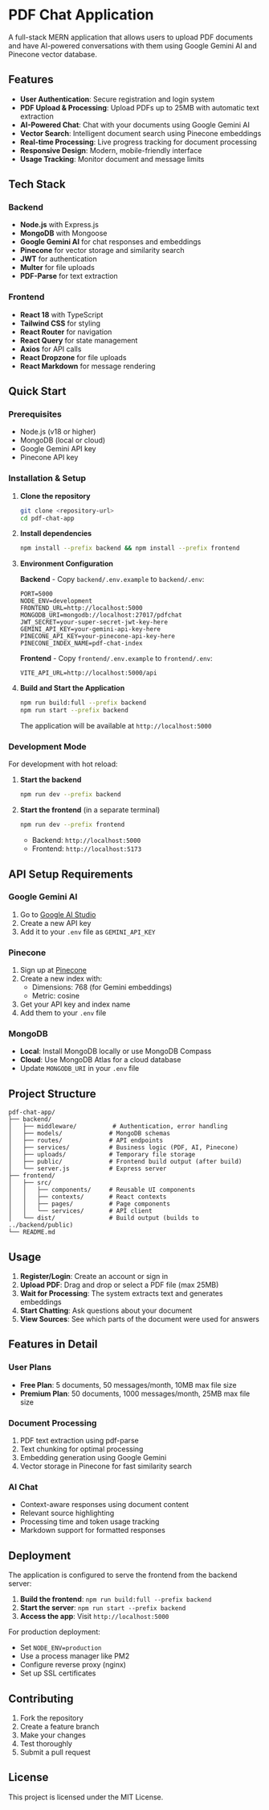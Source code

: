# PDF Chat Application

A full-stack MERN application that allows users to upload PDF documents and have AI-powered conversations with them using Google Gemini AI and Pinecone vector database.

## Features

- **User Authentication**: Secure registration and login system
- **PDF Upload & Processing**: Upload PDFs up to 25MB with automatic text extraction
- **AI-Powered Chat**: Chat with your documents using Google Gemini AI
- **Vector Search**: Intelligent document search using Pinecone embeddings
- **Real-time Processing**: Live progress tracking for document processing
- **Responsive Design**: Modern, mobile-friendly interface
- **Usage Tracking**: Monitor document and message limits

## Tech Stack

### Backend
- **Node.js** with Express.js
- **MongoDB** with Mongoose
- **Google Gemini AI** for chat responses and embeddings
- **Pinecone** for vector storage and similarity search
- **JWT** for authentication
- **Multer** for file uploads
- **PDF-Parse** for text extraction

### Frontend
- **React 18** with TypeScript
- **Tailwind CSS** for styling
- **React Router** for navigation
- **React Query** for state management
- **Axios** for API calls
- **React Dropzone** for file uploads
- **React Markdown** for message rendering

## Quick Start

### Prerequisites
- Node.js (v18 or higher)
- MongoDB (local or cloud)
- Google Gemini API key
- Pinecone API key

### Installation & Setup

1. **Clone the repository**
   ```bash
   git clone <repository-url>
   cd pdf-chat-app
   ```

2. **Install dependencies**
   ```bash
   npm install --prefix backend && npm install --prefix frontend
   ```

3. **Environment Configuration**
   
   **Backend** - Copy `backend/.env.example` to `backend/.env`:
   ```env
   PORT=5000
   NODE_ENV=development
   FRONTEND_URL=http://localhost:5000
   MONGODB_URI=mongodb://localhost:27017/pdfchat
   JWT_SECRET=your-super-secret-jwt-key-here
   GEMINI_API_KEY=your-gemini-api-key-here
   PINECONE_API_KEY=your-pinecone-api-key-here
   PINECONE_INDEX_NAME=pdf-chat-index
   ```

   **Frontend** - Copy `frontend/.env.example` to `frontend/.env`:
   ```env
   VITE_API_URL=http://localhost:5000/api
   ```

4. **Build and Start the Application**
   ```bash
   npm run build:full --prefix backend
   npm run start --prefix backend
   ```

   The application will be available at `http://localhost:5000`

### Development Mode

For development with hot reload:

1. **Start the backend**
   ```bash
   npm run dev --prefix backend
   ```

2. **Start the frontend** (in a separate terminal)
   ```bash
   npm run dev --prefix frontend
   ```

   - Backend: `http://localhost:5000`
   - Frontend: `http://localhost:5173`

## API Setup Requirements

### Google Gemini AI
1. Go to [Google AI Studio](https://makersuite.google.com/app/apikey)
2. Create a new API key
3. Add it to your `.env` file as `GEMINI_API_KEY`

### Pinecone
1. Sign up at [Pinecone](https://www.pinecone.io/)
2. Create a new index with:
   - Dimensions: 768 (for Gemini embeddings)
   - Metric: cosine
3. Get your API key and index name
4. Add them to your `.env` file

### MongoDB
- **Local**: Install MongoDB locally or use MongoDB Compass
- **Cloud**: Use MongoDB Atlas for a cloud database
- Update `MONGODB_URI` in your `.env` file

## Project Structure

```
pdf-chat-app/
├── backend/
│   ├── middleware/          # Authentication, error handling
│   ├── models/             # MongoDB schemas
│   ├── routes/             # API endpoints
│   ├── services/           # Business logic (PDF, AI, Pinecone)
│   ├── uploads/            # Temporary file storage
│   ├── public/             # Frontend build output (after build)
│   └── server.js           # Express server
├── frontend/
│   ├── src/
│   │   ├── components/     # Reusable UI components
│   │   ├── contexts/       # React contexts
│   │   ├── pages/          # Page components
│   │   └── services/       # API client
│   └── dist/               # Build output (builds to ../backend/public)
└── README.md
```

## Usage

1. **Register/Login**: Create an account or sign in
2. **Upload PDF**: Drag and drop or select a PDF file (max 25MB)
3. **Wait for Processing**: The system extracts text and generates embeddings
4. **Start Chatting**: Ask questions about your document
5. **View Sources**: See which parts of the document were used for answers

## Features in Detail

### User Plans
- **Free Plan**: 5 documents, 50 messages/month, 10MB max file size
- **Premium Plan**: 50 documents, 1000 messages/month, 25MB max file size

### Document Processing
1. PDF text extraction using pdf-parse
2. Text chunking for optimal processing
3. Embedding generation using Google Gemini
4. Vector storage in Pinecone for fast similarity search

### AI Chat
- Context-aware responses using document content
- Relevant source highlighting
- Processing time and token usage tracking
- Markdown support for formatted responses

## Deployment

The application is configured to serve the frontend from the backend server:

1. **Build the frontend**: `npm run build:full --prefix backend`
2. **Start the server**: `npm run start --prefix backend`
3. **Access the app**: Visit `http://localhost:5000`

For production deployment:
- Set `NODE_ENV=production`
- Use a process manager like PM2
- Configure reverse proxy (nginx)
- Set up SSL certificates

## Contributing

1. Fork the repository
2. Create a feature branch
3. Make your changes
4. Test thoroughly
5. Submit a pull request

## License

This project is licensed under the MIT License.